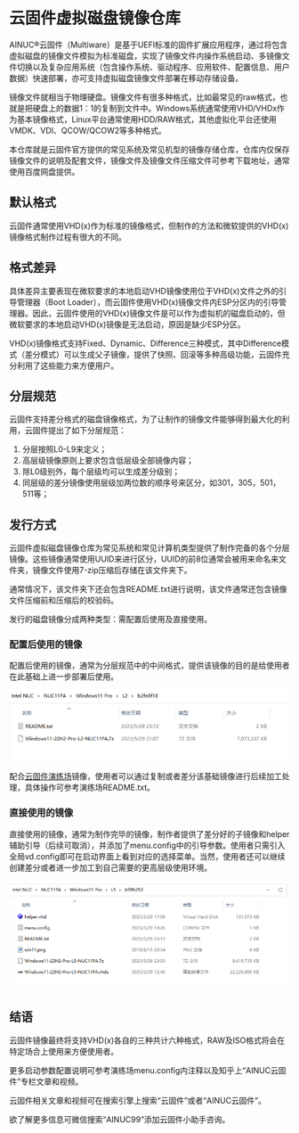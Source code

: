 # 云固件虚拟磁盘镜像仓库

AINUC®️云固件（Multiware）是基于UEFI标准的固件扩展应用程序，通过将包含虚拟磁盘的镜像文件模拟为标准磁盘，实现了镜像文件内操作系统启动、多镜像文件切换以及复杂应用系统（包含操作系统、驱动程序、应用软件、配置信息、用户数据）快速部署，亦可支持虚拟磁盘镜像文件部署在移动存储设备。

镜像文件就相当于物理硬盘。镜像文件有很多种格式，比如最常见的raw格式，也就是把硬盘上的数据1：1的复制到文件中。Windows系统通常使用VHD/VHDx作为基本镜像格式，Linux平台通常使用HDD/RAW格式，其他虚拟化平台还使用VMDK、VDI、QCOW/QCOW2等多种格式。

本仓库就是云固件官方提供的常见系统及常见机型的镜像存储仓库，仓库内仅保存镜像文件的说明及配套文件，镜像文件及镜像文件压缩文件可参考下载地址，通常使用百度网盘提供。

## 默认格式

云固件通常使用VHD(x)作为标准的镜像格式，但制作的方法和微软提供的VHD(x)镜像格式制作过程有很大的不同。

## 格式差异

具体差异主要表现在微软要求的本地启动VHD镜像使用位于VHD(x)文件之外的引导管理器（Boot Loader），而云固件使用VHD(x)镜像文件内ESP分区内的引导管理器。因此，云固件使用的VHD(x)镜像文件是可以作为虚拟机的磁盘启动的，但微软要求的本地启动VHD(x)镜像是无法启动，原因是缺少ESP分区。

VHD(x)镜像格式支持Fixed、Dynamic、Difference三种模式，其中Difference模式（差分模式）可以生成父子镜像，提供了快照、回滚等多种高级功能，云固件充分利用了这些能力来方便用户。

## 分层规范

云固件支持差分格式的磁盘镜像格式，为了让制作的镜像文件能够得到最大化的利用，云固件提出了如下分层规范：

1. 分层按照L0-L9来定义；
1. 高层级镜像原则上要求包含低层级全部镜像内容；
1. 除L0级别外，每个层级均可以生成差分级别；
1. 同层级的差分镜像使用层级加两位数的顺序号来区分，如301，305，501，511等；

## 发行方式

云固件虚拟磁盘镜像仓库为常见系统和常见计算机类型提供了制作完备的各个分层镜像。这些镜像通常使用UUID来进行区分，UUID的前8位通常会被用来命名来文件夹，镜像文件使用7-zip压缩后存储在该文件夹下。

通常情况下，该文件夹下还会包含README.txt进行说明，该文件通常还包含镜像文件压缩前和压缩后的校验码。

发行的磁盘镜像分成两种类型：需配置后使用及直接使用。

### 配置后使用的镜像

配置后使用的镜像，通常为分层规范中的中间格式，提供该镜像的目的是给使用者在此基础上进一步部署后使用。

![需配置后使用的镜像参考](images/just-storage-vhdx.png)

配合[云固件演练场](https://pan.baidu.com/s/1NxE7xWEQ1zyGDaCV4T56NQ)镜像，使用者可以通过复制或者差分该基础镜像进行后续加工处理，具体操作可参考演练场README.txt。

### 直接使用的镜像

直接使用的镜像，通常为制作完毕的镜像，制作者提供了差分好的子镜像和helper辅助引导（后续可取消），并添加了menu.config中的引导参数。使用者只需引入全局vd.config即可在启动界面上看到对应的选择菜单。当然，使用者还可以继续创建差分或者进一步加工到自己需要的更高层级使用环境。

![直接使用的镜像参考](images/ready-to-play.png)

## 结语

云固件镜像最终将支持VHD(x)各自的三种共计六种格式，RAW及ISO格式将会在特定场合上使用来方便使用者。

更多启动参数配置说明可参考演练场menu.config内注释以及知乎上“AINUC云固件”专栏文章和视频。

云固件相关文章和视频可在搜索引擎上搜索“云固件”或者“AINUC云固件”。

欲了解更多信息可微信搜索“AINUC99”添加云固件小助手咨询。
